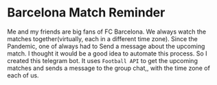 # Barcelona Match Reminder

Me and my friends are big fans of FC Barcelona. We always watch the matches together(virtually, each in a different time zone). Since the Pandemic, one of always had to Send a message about the upcoming match. I thought it would be a good idea to automate this process. So I created this telegram bot. It uses `Football API` to get the upcoming matches and sends a message to the group chat,, with the time zone of each of us.  

